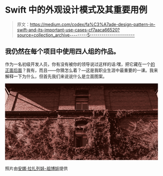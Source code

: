 # Swift 中的外观设计模式及其重要用例

> 原文：<https://medium.com/codex/fa%C3%A7ade-design-pattern-in-swift-and-its-important-use-cases-cf7aaca66520?source=collection_archive---------5----------------------->

## 我仍然在每个项目中使用四人组的作品。

作为一名初级开发人员，你有没有被你的领导说过这样的话:嘿，把它藏在一个[的正面后面](https://en.wikipedia.org/wiki/Facade_pattern)？我有，而且——你猜怎么着？—这是我职业生涯中最重要的一课。我来解释一下为什么，但首先我们来说说什么是立面图案。

![](img/70f6c867ce8814b353787d6b6705370f.png)

照片由[安娜·拉扎列娃-祖博娃](https://www.instagram.com/lazarevazubova/)提供